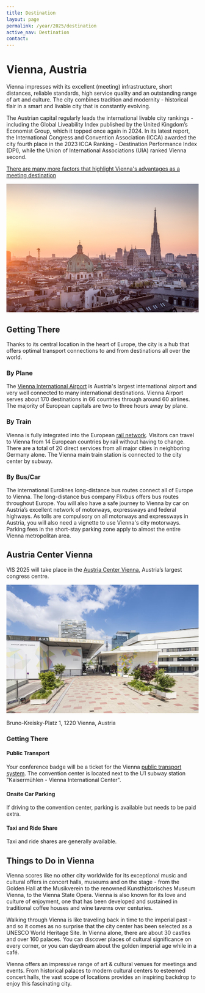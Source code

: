 ```yaml
---
title: Destination
layout: page
permalink: /year/2025/destination
active_nav: Destination
contact: 
---
```


# Vienna, Austria

Vienna impresses with its excellent (meeting) infrastructure, short distances, reliable standards, high service quality and an outstanding range of art and culture. The city combines tradition and modernity - historical flair in a smart and livable city that is constantly evolving.

The Austrian capital regularly leads the international livable city rankings - including the Global Liveability Index published by the United Kingdom’s Economist Group, which it topped once again in 2024. In its latest report, the International Congress and Convention Association (ICCA) awarded the city fourth place in the 2023 ICCA Ranking - Destination Performance Index (DPI), while the Union of International Associations (UIA) ranked Vienna second.  

[There are many more factors that highlight Vienna's advantages as a meeting destination](https://meeting.vienna.info/en/why-vienna/good-reasons-for-vienna)

<p>
  <img src="assets/photos/vienna.png" />
</p>

## Getting There

Thanks to its central location in the heart of Europe, the city is a hub that offers optimal transport connections to and from destinations all over the world.

### By Plane

The [Vienna International Airport](https://www.viennaairport.com/en/passengers) is Austria's largest international airport and very well connected to many international destinations. Vienna Airport serves about 170 destinations in 66 countries through around 60 airlines. The majority of European capitals are two to three hours away by plane.

### By Train

Vienna is fully integrated into the European [rail network](https://www.oebb.at/en/). Visitors can travel to Vienna from 14 European countries by rail without having to change. There are a total of 20 direct services from all major cities in neighboring Germany alone. The Vienna main train station is connected to the city center by subway.

### By Bus/Car

The international Eurolines long-distance bus routes connect all of Europe to Vienna. The long-distance bus company Flixbus offers bus routes throughout Europe. You will also have a safe journey to Vienna by car on Austria’s excellent network of motorways, expressways and federal highways. As tolls are compulsory on all motorways and expressways in Austria, you will also need a vignette to use Vienna's city motorways. Parking fees in the short-stay parking zone apply to almost the entire Vienna metropolitan area.


## Austria Center Vienna

VIS 2025 will take place in the [Austria Center Vienna](https://www.acv.at/en), Austria’s largest congress centre.

<p>
  <img src="assets/photos/austria-center-vienna.png" />
</p>

Bruno-Kreisky-Platz 1, 1220 Vienna, Austria

### Getting There

#### Public Transport

Your conference badge will be a ticket for the Vienna [public transport system](https://www.wienerlinien.at/web/wl-en). The convention center is located next to the U1 subway station "Kaisermühlen - Vienna International Center".

#### Onsite Car Parking

If driving to the convention center, parking is available but needs to be paid extra.

#### Taxi and Ride Share

Taxi and ride shares are generally available.


## Things to Do in Vienna

Vienna scores like no other city worldwide for its exceptional music and cultural offers in concert halls, museums and on the stage - from the Golden Hall at the Musikverein to the renowned Kunsthistorisches Museum Vienna, to the Vienna State Opera. Vienna is also known for its love and culture of enjoyment, one that has been developed and sustained in traditional coffee houses and wine taverns over centuries.

Walking through Vienna is like traveling back in time to the imperial past - and so it comes as no surprise that the city center has been selected as a UNESCO World Heritage Site. In Vienna alone, there are about 30 castles and over 160 palaces. You can discover places of cultural significance on every corner, or you can daydream about the golden imperial age while in a café.

Vienna offers an impressive range of art & cultural venues for meetings and events. From historical palaces to modern cultural centers to esteemed concert halls, the vast scope of locations provides an inspiring backdrop to enjoy this fascinating city.
